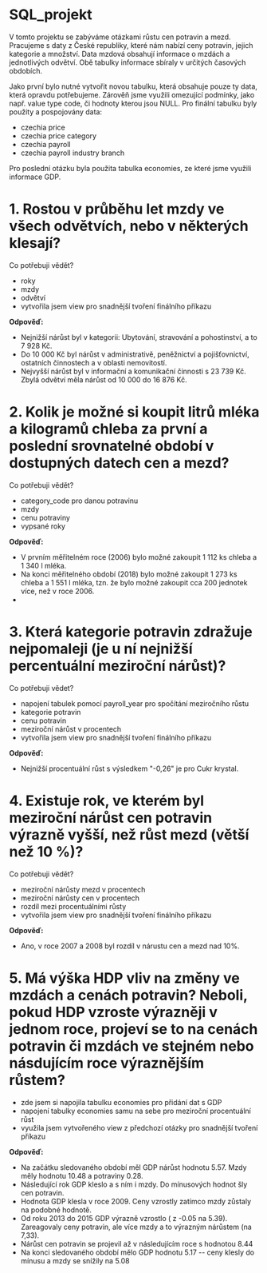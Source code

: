 # SQL_projekt

V tomto projektu se zabýváme otázkami růstu cen potravin a mezd. Pracujeme s daty z České republiky, které nám nabízí ceny potravin, jejich kategorie a množství. Data mzdová obsahují informace o mzdách a jednotlivých odvětví. Obě tabulky informace sbíraly v určitých časových obdobích.

Jako první bylo nutné vytvořit novou tabulku, která obsahuje pouze ty data, která opravdu potřebujeme. Zárověň jsme využili omezující podmínky, jako např. value type code, či hodnoty kterou jsou NULL. Pro finální tabulku byly použity a pospojovány data:
- czechia price
- czechia price category
- czechia payroll
- czechia payroll industry branch

Pro poslední otázku byla použita tabulka economies, ze které jsme využili informace GDP.


# **1. Rostou v průběhu let mzdy ve všech odvětvích, nebo v některých klesají?**
  
   Co potřebuji vědět?
   - roky
   - mzdy
   - odvětví
   - vytvořila jsem view pro snadnější tvoření finálního příkazu

**Odpověď:** 
- Nejnižší nárůst byl v kategorii: Ubytování, stravování a pohostinství, a to 7 928 Kč. 
- Do 10 000 Kč byl nárůst v administrativě, peněžnictví a pojišťovnictví, ostatních činnostech a v oblasti nemovitostí. 
- Nejvyšší nárůst byl v informační a komunikační činnosti s 23 739 Kč. Zbylá odvětví měla nárůst od 10 000 do 16 876 Kč. 


# **2. Kolik je možné si koupit litrů mléka a kilogramů chleba za první a poslední srovnatelné období v dostupných datech cen a mezd?**

Co potřebuji vědět?
- category_code pro danou potravinu
- mzdy
- cenu potraviny
- vypsané roky

**Odpověď:**
- V prvním měřitelném roce (2006) bylo možné zakoupit 1 112 ks chleba a 1 340 l mléka. 
- Na konci měřitelného období (2018) bylo možné zakoupit  1 273 ks chleba a 1 551 l mléka, tzn. že bylo možné zakoupit cca 200 jednotek více, než v roce 2006.
- 

# **3. Která kategorie potravin zdražuje nejpomaleji (je u ní nejnižší percentuální meziroční nárůst)?**

Co potřebuji vědet?
- napojení tabulek pomocí payroll_year pro spočítání meziročního růstu
- kategorie potravin
- cenu potravin
- meziroční nárůst v procentech
- vytvořila jsem view pro snadnější tvoření finálního příkazu

**Odpověď:**
- Nejnižší procentuální růst s výsledkem "-0,26" je pro Cukr krystal. 

# **4. Existuje rok, ve kterém byl meziroční nárůst cen potravin výrazně vyšší, než růst mezd (větší než 10 %)?**

Co potřebuji vědět?
- meziroční nárůsty mezd v procentech
- meziroční nárůsty cen v procentech
- rozdíl mezi procentuálními růsty
- vytvořila jsem view pro snadnější tvoření finálního příkazu

**Odpověď:**
- Ano, v roce 2007 a 2008 byl rozdíl v nárustu cen a mezd nad 10%.
	


# **5. Má výška HDP vliv na změny ve mzdách a cenách potravin? Neboli, pokud HDP vzroste výrazněji v jednom roce, projeví se to na cenách potravin či mzdách ve stejném nebo násdujícím roce výraznějším růstem?**

- zde jsem si napojila tabulku economies pro přidání dat s GDP
- napojení tabulky economies samu na sebe pro meziroční procentuální růst 
- využila jsem vytvořeného view z předchozí otázky pro snadnější tvoření příkazu

**Odpověď:**
- Na začátku sledovaného období měl GDP nárůst hodnotu 5.57. Mzdy měly hodnotu 10.48 a potraviny 0.28.
- Následující rok GDP kleslo a s ním i mzdy. Do mínusových hodnot šly cen potravin. 
- Hodnota GDP klesla v roce 2009. Ceny vzrostly zatímco mzdy zůstaly na podobné hodnotě.
- Od roku 2013 do 2015 GDP výrazně vzrostlo ( z -0.05 na 5.39). Zareagovaly ceny potravin, ale více mzdy a to výrazným nárůstem (na 7,33). 
- Nárůst cen potravin se projevil až v následujícím roce s hodnotou 8.44
- Na konci sledovaného období mělo GDP hodnotu 5.17 -- ceny klesly do mínusu a mzdy se snížily na 5.08
